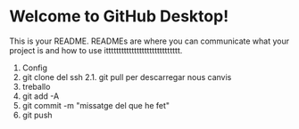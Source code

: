 # Welcome to GitHub Desktop!

This is your README. READMEs are where you can communicate what your project is and how to use ittttttttttttttttttttttttttttt.

1. Config
2. git clone del ssh
2.1. git pull per descarregar nous canvis
3. treballo
4. git add -A
5. git commit -m "missatge del que he fet"
6. git push
